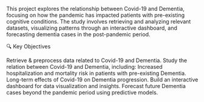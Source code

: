 This project explores the relationship between Covid-19 and Dementia, focusing on how the pandemic has impacted patients with pre-existing cognitive conditions. The study involves retrieving and analyzing relevant datasets, visualizing patterns through an interactive dashboard, and forecasting dementia cases in the post-pandemic period.


🔍 Key Objectives

Retrieve & preprocess data related to Covid-19 and Dementia.
Study the relation between Covid-19 and Dementia, including:
Increased hospitalization and mortality risk in patients with pre-existing Dementia.
Long-term effects of Covid-19 on Dementia progression.
Build an interactive dashboard for data visualization and insights.
Forecast future Dementia cases beyond the pandemic period using predictive models.

